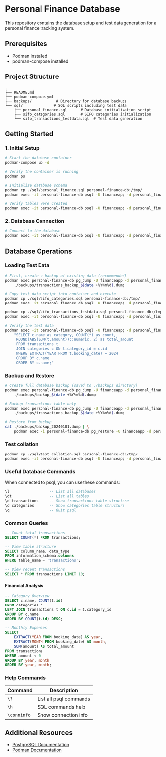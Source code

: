 # Personal Finance Database

This repository contains the database setup and test data generation for a personal finance tracking system.

## Prerequisites
- Podman installed
- podman-compose installed

## Project Structure
```
.
├── README.md
├── podman-compose.yml
├── backups/           # Directory for database backups
└── sql/              # SQL scripts including test data
    ├── personal_finance.sql      # Database initialization script
    ├── sifo_categories.sql       # SIFO categories initialization
    └── sifo_transactions_testdata.sql  # Test data generation
```

## Getting Started

### 1. Initial Setup
```bash
# Start the database container
podman-compose up -d

# Verify the container is running
podman ps

# Initialize database schema
podman cp ./sql/personal_finance.sql personal-finance-db:/tmp/
podman exec -it personal-finance-db psql -U financeapp -d personal_finance -f /tmp/personal_finance.sql

# Verify tables were created
podman exec -it personal-finance-db psql -U financeapp -d personal_finance -c "\dt"
```

### 2. Database Connection
```bash
# Connect to the database
podman exec -it personal-finance-db psql -U financeapp -d personal_finance
```

## Database Operations

### Loading Test Data
```bash
# First, create a backup of existing data (recommended)
podman exec personal-finance-db pg_dump -U financeapp -d personal_finance -t transactions -F c > \
    ./backups/transactions_backup_$(date +%Y%m%d).dump

# Copy test data script into container and execute
podman cp ./sql/sifo_categories.sql personal-finance-db:/tmp/
podman exec -it personal-finance-db psql -U financeapp -d personal_finance -f /tmp/sifo_categories.sql

podman cp ./sql/sifo_transactions_testdata.sql personal-finance-db:/tmp/
podman exec -it personal-finance-db psql -U financeapp -d personal_finance -f /tmp/sifo_transactions_testdata.sql

# Verify the test data
podman exec -it personal-finance-db psql -U financeapp -d personal_finance -c \
    "SELECT c.name as category, COUNT(*) as count, 
     ROUND(ABS(SUM(t.amount))::numeric, 2) as total_amount
     FROM transactions t
     JOIN categories c ON t.category_id = c.id
     WHERE EXTRACT(YEAR FROM t.booking_date) = 2024
     GROUP BY c.name
     ORDER BY c.name;"
```

### Backup and Restore
```bash
# Create full database backup (saved to ./backups directory)
podman exec personal-finance-db pg_dump -U financeapp -d personal_finance -F c > \
    ./backups/backup_$(date +%Y%m%d).dump

# Backup transactions table only
podman exec personal-finance-db pg_dump -U financeapp -d personal_finance -t transactions -F c > \
    ./backups/transactions_backup_$(date +%Y%m%d).dump

# Restore from backup
cat ./backups/backup_20240101.dump | \
    podman exec -i personal-finance-db pg_restore -U financeapp -d personal_finance
```

### Test collation
```bash
podman cp ./sql/test_collation.sql personal-finance-db:/tmp/
podman exec -it personal-finance-db psql -U financeapp -d personal_finance -f /tmp/test_collation.sql
```

### Useful Database Commands
When connected to psql, you can use these commands:

```sql
\l                  -- List all databases
\dt                 -- List all tables
\d transactions     -- Show transactions table structure
\d categories       -- Show categories table structure
\q                  -- Quit psql
```

### Common Queries
```sql
-- Count total transactions
SELECT COUNT(*) FROM transactions;

-- View table structure
SELECT column_name, data_type 
FROM information_schema.columns 
WHERE table_name = 'transactions';

-- View recent transactions
SELECT * FROM transactions LIMIT 10;
```

#### Financial Analysis
```sql
-- Category Overview
SELECT c.name, COUNT(t.id) 
FROM categories c 
LEFT JOIN transactions t ON c.id = t.category_id 
GROUP BY c.name 
ORDER BY COUNT(t.id) DESC;

-- Monthly Expenses
SELECT 
    EXTRACT(YEAR FROM booking_date) AS year,
    EXTRACT(MONTH FROM booking_date) AS month,
    SUM(amount) AS total_amount
FROM transactions
WHERE amount < 0
GROUP BY year, month
ORDER BY year, month;
```

### Help Commands
| Command | Description |
|---------|-------------|
| `\?` | List all psql commands |
| `\h` | SQL commands help |
| `\conninfo` | Show connection info |

## Additional Resources
- [PostgreSQL Documentation](https://www.postgresql.org/docs/)
- [Podman Documentation](https://docs.podman.io/)


